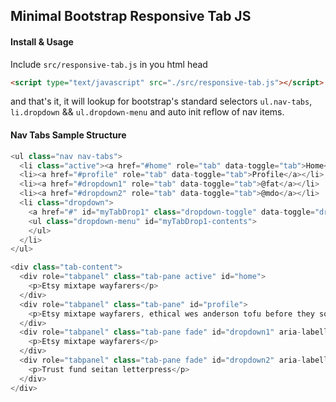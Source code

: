## Minimal Bootstrap Responsive Tab JS

#### Install & Usage

Include `src/responsive-tab.js` in you html head

```html
<script type="text/javascript" src="./src/responsive-tab.js"></script>
```
and that's it, it will lookup for bootstrap's standard selectors `ul.nav-tabs`, `li.dropdown` && `ul.dropdown-menu` and auto init reflow of nav items.


#### Nav Tabs Sample Structure
```js
<ul class="nav nav-tabs">
  <li class="active"><a href="#home" role="tab" data-toggle="tab">Home</a></li>
  <li><a href="#profile" role="tab" data-toggle="tab">Profile</a></li>
  <li><a href="#dropdown1" role="tab" data-toggle="tab">@fat</a></li>
  <li><a href="#dropdown2" role="tab" data-toggle="tab">@mdo</a></li>
  <li class="dropdown">
    <a href="#" id="myTabDrop1" class="dropdown-toggle" data-toggle="dropdown">Dropdown <span class="caret"></span></a>
    <ul class="dropdown-menu" id="myTabDrop1-contents">
    </ul>
  </li>
</ul>

<div class="tab-content">
  <div role="tabpanel" class="tab-pane active" id="home">
    <p>Etsy mixtape wayfarers</p>
  </div>
  <div role="tabpanel" class="tab-pane" id="profile">
    <p>Etsy mixtape wayfarers, ethical wes anderson tofu before they sold out</p>
  </div>
  <div role="tabpanel" class="tab-pane fade" id="dropdown1" aria-labelledby="dropdown1-tab">
    <p>Etsy mixtape wayfarers</p>
  </div>
  <div role="tabpanel" class="tab-pane fade" id="dropdown2" aria-labelledby="dropdown2-tab">
    <p>Trust fund seitan letterpress</p>
  </div>
</div>
```
